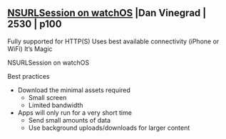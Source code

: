 ## [NSURLSession on watchOS](3-nsurlsession-on-watchos.md) |Dan Vinegrad | 2530 | p100




Fully supported for HTTP(S)
Uses best available connectivity (iPhone or WiFi) It’s Magic



NSURLSession on watchOS

Best practices

- Download the minimal assets required
  - Small screen
  - Limited bandwidth
- Apps will only run for a very short time
  - Send small amounts of data
  - Use background uploads/downloads for larger content

